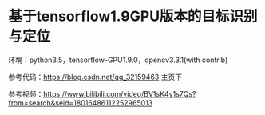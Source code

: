# 基于tensorflow1.9GPU版本的目标识别与定位

环境：python3.5，tensorflow-GPU1.9.0，opencv3.3.1(with contrib)<br>

参考代码：https://blog.csdn.net/qq_32159463 主页下

参考视频：https://www.bilibili.com/video/BV1sK4y1s7Qs?from=search&seid=18016486112252965013
